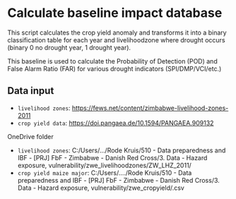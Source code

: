 
# Calculate baseline impact database
This script calculates the crop yield anomaly and transforms it into a binary classification table for each year and livelihoodzone where drought occurs (binary 0 no drought year, 1 drought year). 

This baseline is used to calculate the Probability of Detection (POD) and False Alarm Ratio (FAR) for various drought indicators (SPI/DMP/VCI/etc.)

## Data input
- `livelihood zones`: https://fews.net/content/zimbabwe-livelihood-zones-2011<br>
- `crop yield data`: https://doi.pangaea.de/10.1594/PANGAEA.909132<br>

OneDrive folder
- `livelihood zones`: C:/Users/.../Rode Kruis/510 - Data preparedness and IBF - [PRJ] FbF - Zimbabwe - Danish Red Cross/3. Data - Hazard exposure, vulnerability/zwe_livelihoodzones/ZW_LHZ_2011/<br>
- `crop yield maize major`: C:/Users/..../Rode Kruis/510 - Data preparedness and IBF - [PRJ] FbF - Zimbabwe - Danish Red Cross/3. Data - Hazard exposure, vulnerability/zwe_cropyield/.csv
